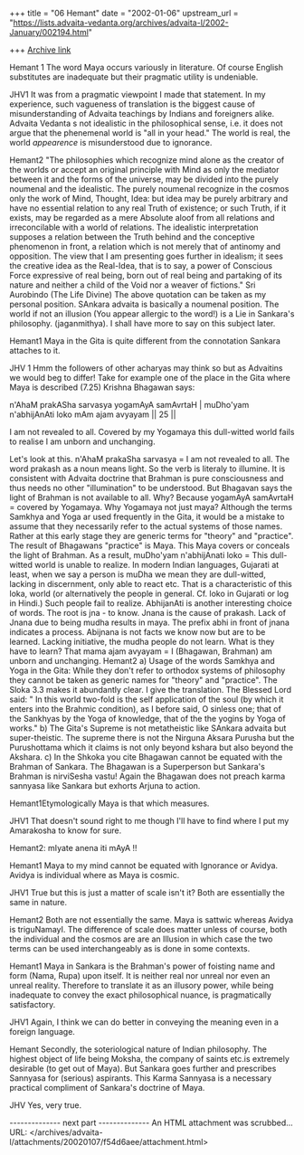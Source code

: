 +++
title = "06 Hemant"
date = "2002-01-06"
upstream_url = "https://lists.advaita-vedanta.org/archives/advaita-l/2002-January/002194.html"

+++
[Archive link](https://lists.advaita-vedanta.org/archives/advaita-l/2002-January/002194.html)




Hemant 1  The word Maya occurs variously in literature. Of course English
 substitutes are inadequate but their pragmatic utility is undeniable.

JHV1 It was from a pragmatic viewpoint I made that statement.  In my
experience, such vagueness of translation is the biggest cause of
misunderstanding of Advaita teachings by Indians and foreigners alike.
Advaita Vedanta s not idealistic in the philosophical sense, i.e. it does
not argue that the phenemenal world is "all in your head."  The world is
real, the world _appearence_ is misunderstood due to ignorance.

Hemant2 "The philosophies which recognize mind alone as the creator of the worlds or accept an original principle with Mind as only the mediator between it and the forms of the universe, may be divided into the purely noumenal and the idealistic. The purely noumenal recognize in the cosmos only the work of Mind, Thought, Idea: but idea may be purely arbitrary and have no essential relation to any real Truth of existence; or such Truth, if it exists, may be regarded as a mere Absolute aloof from all relations and irreconcilable with a world of relations. The idealistic interpretation supposes a relation between the Truth behind and the conceptive phenomenon in front, a relation  which is not merely that of antinomy and opposition. The view that I am presenting goes further in idealism; it sees the creative idea as the Real-Idea, that is to say, a power of Conscious Force expressive of  real being, born out of real being and partaking of its nature and neither a child of the Void nor a weaver of fictions."
                                                    Sri Aurobindo (The Life Divine)
The above quotation can be taken as my personal position. SAnkara  advaita is basically a noumenal position. The world if not an illusion (You appear allergic to the word!) is a Lie in Sankara's  philosophy. (jaganmithya). I shall have more to say on this subject later.

 Hemant1  Maya in the Gita is quite different from the connotation Sankara
 attaches to it.

JHV 1 Hmm the followers of other acharyas may think so but as Advaitins we would
beg to differ!  Take for example one of the place in the Gita where Maya
is described (7.25) Krishna Bhagawan says:

n'AhaM prakASha sarvasya yogamAyA samAvrtaH |
muDho'yam n'abhijAnAti loko mAm ajam avyayam || 25 ||

I am not revealed to all.  Covered by my Yogamaya this dull-witted world
fails to realise I am unborn and unchanging.

Let's look at this.  n'AhaM prakaSha sarvasya = I am not revealed to all.
The word prakash as a noun means light.  So the verb is literaly to
illumine.  It is consistent with Advaita doctrine that Brahman is pure
consciousness and thus needs no other "illumination" to be understood.
But Bhagavan says the light of Brahman is not available to all.  Why?
Because yogamAyA samAvrtaH = covered by Yogamaya.  Why Yogamaya not just
maya?  Although the terms Samkhya and Yoga ar used frequently in the Gita,
it would be a mistake to assume that they necessarily refer to the actual
systems of those names.  Rather at this early stage they are generic terms
for "theory" and "practice".  The result of Bhagawans "practice" is Maya.
This Maya covers or conceals the light of Brahman.  As a result, muDho'yam
n'abhijAnati loko = This dull-witted world is unable to realize.  In
modern Indian languages, Gujarati at least, when we say a person is muDha
we mean they are dull-witted, lacking in discernment, only able to react
etc.  That is a characteristic of this loka, world (or alternatively the
people in general.  Cf. loko in Gujarati or log in Hindi.)  Such people
fail to realize.  AbhijanAti is another interesting choice of words.  The
root is jna - to know.  Jnana is the cause of prakash.  Lack of Jnana due
to being mudha results in maya.  The prefix abhi in front of jnana
indicates a process.  Abijnana is not facts we know now but are to be
learned.  Lacking initiative, the mudha people do not learn.  What is they
have to learn?  That mama ajam avyayam = I (Bhagawan, Brahman) am unborn
and unchanging.
Hemant2 a) Usage of the words Samkhya and Yoga in the Gita: While they don't refer to orthodox systems of philosophy they cannot be taken as generic names for "theory" and "practice". The Sloka 3.3 makes it abundantly clear. I give the translation.
The Blessed Lord said: " In this world two-fold is the self application of the soul (by which it enters into the Brahmic condition), as I before said, O sinless one; that of the Sankhyas by the Yoga of knowledge, that of the the yogins by Yoga of works." 
                b) The Gita's Supreme is not metatheistic like SAnkara advaita but super-theistic. The supreme there is not the Nirguna Aksara Purusha but the Purushottama which it claims is not only beyond kshara but also beyond the Akshara.
                c) In the Shkoka you cite Bhagawan cannot be equated  with the Brahman of Sankara. The Bhagawan is a Superperson but Sankara's Brahman is nirviSesha vastu!
Again the Bhagawan does not preach karma sannyasa like Sankara but exhorts Arjuna to action.    

Hemant1Etymologically Maya is that which measures.

JHV1 That doesn't sound right to me though I'll have to find where I put my
Amarakosha to know for sure.

Hemant2: mIyate anena iti mAyA !!

Hemant1  Maya   to my mind cannot be equated with Ignorance or Avidya. Avidya is
 individual where as Maya is cosmic.

JHV1 True but this is just a matter of scale isn't it?  Both are essentially
the same in nature.

Hemant2 Both are not essentially the same. Maya is sattwic whereas Avidya is triguNamayI. The difference of scale does matter unless of course, both the individual and the cosmos are are an Illusion in which case the two terms can be used interchangeably as is done in some contexts.

Hemant1  Maya in Sankara is the Brahman's power of foisting name and form (Nama, Rupa) upon itself. It is neither real nor unreal nor even an unreal reality. Therefore to
 translate it as an illusory power, while being inadequate to convey the
 exact philosophical nuance, is pragmatically satisfactory.

JHV1  Again, I think we can do better in conveying the meaning even in a foreign
language.

Hemant   Secondly, the soteriological nature of Indian philosophy. The
 highest object of life being Moksha, the company of saints etc.is
 extremely desirable (to get out of Maya). But Sankara goes further and
 prescribes Sannyasa for (serious) aspirants. This Karma Sannyasa is a
 necessary practical compliment of Sankara's doctrine of Maya.


JHV  Yes, very true.


-------------- next part --------------
An HTML attachment was scrubbed...
URL: </archives/advaita-l/attachments/20020107/f54d6aee/attachment.html>
